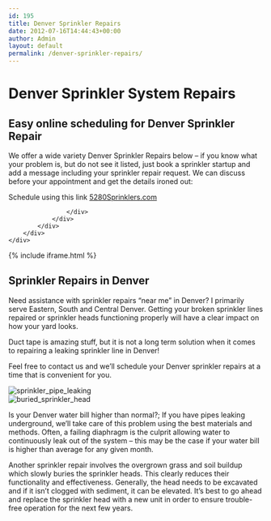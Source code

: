 ```yaml
---
id: 195
title: Denver Sprinkler Repairs
date: 2012-07-16T14:44:43+00:00
author: Admin
layout: default
permalink: /denver-sprinkler-repairs/
---
```


<div class="sec bg-gray">
    <div class="container">
        <div class="row">
            <div class="col-lg-12">
                <div class="content-box">
                    <h1>Denver Sprinkler System Repairs</h1>
                    <h2>Easy online scheduling for Denver Sprinkler Repair </h2>
                    <p>We offer a wide variety Denver Sprinkler Repairs below – if you know what your problem is, but do not see it listed, just book a sprinkler startup and add a message including your sprinkler repair request. We can discuss before your appointment and get the details ironed out:</p>
                    <p>Schedule using this link <a href="https://www.5280sprinklers.com">5280Sprinklers.com</a></p>
                    <div class="img">


                    </div>
                </div>
            </div>
        </div>
    </div>
</div>
{% include iframe.html %}
<div class="sec bg-gray">
    <div class="container">
        <div class="row align-items-center">
            <div class="col-lg-8">
                <div class="content-box">
                    <h2>Sprinkler Repairs in Denver</h2>
                    <p>
                        Need assistance with sprinkler repairs “near me” in Denver? I primarily serve Eastern, South and Central Denver. Getting your broken sprinkler lines repaired or sprinkler heads functioning properly will have a clear impact on how your yard looks.
                    </p>
                    <p>
                        Duct tape is amazing stuff, but it is not a long term solution when it comes to repairing a leaking sprinkler line in Denver!
                        </p>
                    <p>
                        Feel free to contact us and we’ll schedule your Denver sprinkler repairs at a time that is convenient for you.
                    </p>
                </div>
            </div>
            <div class="col-lg-4">
                <div class="content-box">
                    <img class="w-100" src="../assets/images/sprinkler_pipe_leaking.jpg" alt="sprinkler_pipe_leaking">
                </div>
            </div>
        </div>
    </div>
</div>
<div class="sec">
    <div class="container">
        <div class="row gutter-vr-30px">
            <div class="col-lg-3">
                <div class="content-bx">
                    <img class="w-100" src="../assets/images/buried_sprinkler_head.jpg" alt="buried_sprinkler_head">
                </div>
            </div>
            <div class="col-lg-8">
                <div class="content-box">
                    <p>
                        Is your Denver water bill higher than normal?; If you have pipes leaking underground, we’ll take care of this problem using the best materials and methods. Often, a failing diaphragm is the culprit allowing water to continuously leak out of the system – this may be the case if your water bill is higher than average for any given month.
                    </p>
                    <p>
                        Another sprinkler repair involves the overgrown grass and soil buildup which slowly buries the sprinkler heads. This clearly reduces their functionality and effectiveness. Generally, the head needs to be excavated and if it isn’t clogged with sediment, it can be elevated. It’s best to go ahead and replace the sprinkler head with a new unit in order to ensure trouble-free operation for the next few years.
                    </p>
                </div>
            </div>
        </div>
    </div>
</div>
